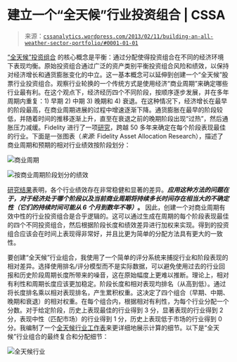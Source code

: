 <!--yml

类别: 未分类

日期: 2024-05-12 18:01:33

-->

# 建立一个“全天候”行业投资组合 | CSSA

> 来源：[`cssanalytics.wordpress.com/2013/02/11/building-an-all-weather-sector-portfolio/#0001-01-01`](https://cssanalytics.wordpress.com/2013/02/11/building-an-all-weather-sector-portfolio/#0001-01-01)

[“全天候”投资组合](https://cssanalytics.wordpress.com/2012/11/07/the-all-weather-portfolio-derivation/ "The “All-Weather” Portfolio Derivation") 的核心概念是平衡：通过分配使得投资组合在不同的经济环境下表现均衡。原始投资组合通过广泛的资产类别平衡投资组合风险和绩效，以保持对经济增长和通货膨胀变化的中立。这一基本概念可以延伸到创建一个“全天候”股票行业投资组合。观察行业轮换的一个传统方式是使用经济“商业周期”来确定哪些行业最有利。在这个观点下，经济经历四个不同阶段，按顺序逐步发展，并在多年周期内重复：1) 早期 2) 中期 3) 晚期和 4) 衰退。在这种情况下，经济增长在最早的阶段最高，在商业周期进展的过程中增速逐渐下降。通货膨胀在最早的阶段较低，并随着时间的推移逐渐上升，直至在衰退之前的晚期阶段出现“过热”，然后通胀压力减缓。Fidelity 进行了一项[研究](https://www.fidelity.com/viewpoints/how-to-use-business-cycle)，跨越 50 多年来确定在每个阶段表现最佳的行业。下面是一张图表（*来源:* Fidelity Asset Allocation Research），描述了商业周期和预期的相对行业绩效按阶段划分：

![商业周期](https://cssanalytics.files.wordpress.com/2013/02/business-cycle.png)

![按商业周期阶段划分的绩效](https://cssanalytics.files.wordpress.com/2013/02/performance-by-business-cycle-phase.png)

[研究结果](https://www.fidelity.com/viewpoints/how-to-use-business-cycle)表明，各个行业绩效存在非常稳健和显著的差异。***应用这种方法的问题在于，对于经济处于哪个阶段以及当前商业周期将持续多长时间存在相当大的不确定性（它们的持续时间可能从 6 个月到数年不等）*。** 因此，创建一个对商业周期有效中性的行业投资组合是合乎逻辑的。这可以通过生成在周期的每个阶段表现最佳的四个不同投资组合，然后根据阶段长度和绩效差异进行加权来实现。得到的投资组合应该会在时间上表现得非常好，并且比更为简单的分配方法具有更大的一致性。

要创建“全天候”行业组合，我使用了一个简单的评分系统来捕捉行业和阶段表现的相对差异。选择使用排名/评分模型而不是实际数据，可以避免使用过去的行业回报和历史阶段周期长度所带来的噪音，这在原始幅度上更难以推断。理论上，相对有利性和周期长度应该更加稳定。阶段长度和相对表现均排名（从高到低）。通过将长度排名乘以相对表现排名，产生累积权重。这决定了四个组合（早期、中期、晚期和衰退）的相对权重。在每个组合内，根据相对有利性，为每个行业分配一个分数。对于给定阶段，历史上表现最佳的行业得到 3 分，显著表现的行业得到 2 分，表现中性（匹配市场）的行业得到 1 分，历史上表现低于市场的行业得到 0 分。我编制了一个[全天候行业工作表](https://cssanalytics.files.wordpress.com/2013/02/all-weather-sector-worksheet.xlsx)来更详细地展示计算的细节。以下是“全天候”行业组合的最终复合和分配细节：

![全天候行业](https://cssanalytics.files.wordpress.com/2013/02/all-weather-sector.png)
